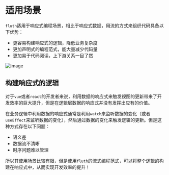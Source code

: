 # 适用场景

`fluth`适用于响应式编程场景，相比于响应式数据，用流的方式来组织代码具备以下优势：

- 更容易构建响应式的逻辑，降低业务复杂度
- 更加声明式的编程范式，能大量减少代码量
- 更加易于代码阅读，上下游关系一目了然

![image](/structure.drawio.png)

## 构建响应式的逻辑

对于`vue`或者`react`的开发者来说，利用数据的响应式来触发视图的更新带来了开发效率的巨大提升，但是在逻辑层数据的响应式并没有发挥出应有的价值。

在业务逻辑中利用数据的响应式通常是利用`watch`来监听数据的变化（或者`useEffect`来监听数据的变化），然后通过数据的变化来触发逻辑的更新。但是这种方式存在以下问题：

- 语义差
- 数据流不清晰
- 时序问题难以管理

所以其使用场景比较有限，但是使用`fluth`的流式编程范式，可以将整个逻辑的构建在响应式中，从而实现开发效率的提升！

<!-- **以一个简单的例子来说明：**

### 命令式编程范式

假如有一个表单页面，会用到模块 A、模块 B、模块 C 的数据，表单绑定模块 A 的数据，点击后调用模块 A 的接口，返回结果后再调用模块 B 和 模块 C 的方法如下图所示：

![image](/traditional-code.drawio.svg)

其中`handleClick`方法既可以放在组件中实现，也可以在模块 A 实现:

- 需要手动管理数据的变化，并且需要手动管理后续逻辑的更新。页面和模块 A、模块 B、模块 C 之间耦合度较高，复用性较差。

### 响应式编程范式

使用`fluth`的流式响应式编程范式，可以将整个逻辑的构建在响应式中，如下所示：

![image](/stream-code.drawio.svg)

这样做有以下好处：

- 降低业务复杂度，模块 A、模块 B、模块 C 的逻辑通过流实现了响应式的串联，组件不用背负沉重的逻辑
- 依赖倒置：将模块 A 的流注入到模块 B、模块 C -->
